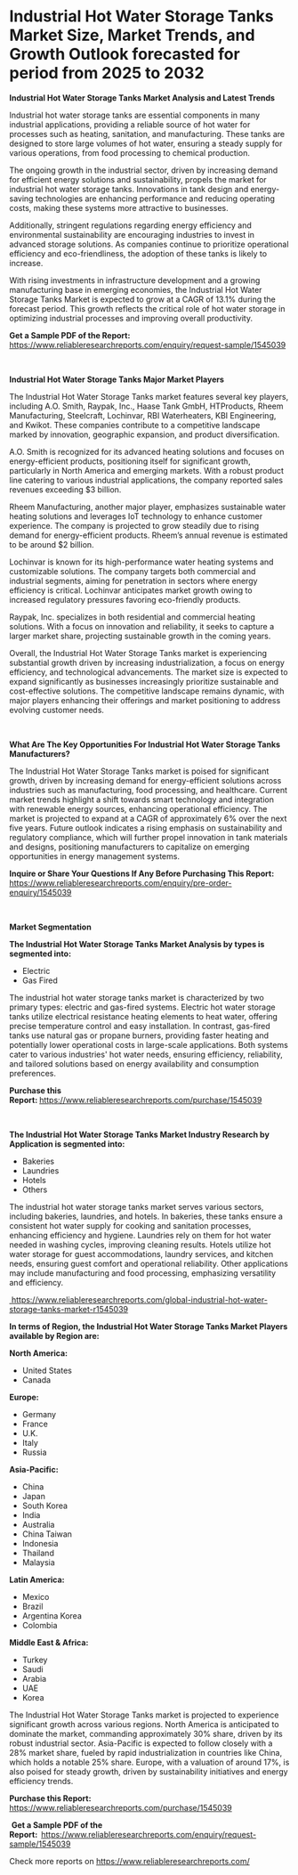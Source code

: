 <p><h1>Industrial Hot Water Storage Tanks Market Size, Market Trends, and Growth Outlook forecasted for period from 2025 to 2032</h1></p><p><strong>Industrial Hot Water Storage Tanks Market Analysis and Latest Trends</strong></p>
<p><p>Industrial hot water storage tanks are essential components in many industrial applications, providing a reliable source of hot water for processes such as heating, sanitation, and manufacturing. These tanks are designed to store large volumes of hot water, ensuring a steady supply for various operations, from food processing to chemical production. </p><p>The ongoing growth in the industrial sector, driven by increasing demand for efficient energy solutions and sustainability, propels the market for industrial hot water storage tanks. Innovations in tank design and energy-saving technologies are enhancing performance and reducing operating costs, making these systems more attractive to businesses. </p><p>Additionally, stringent regulations regarding energy efficiency and environmental sustainability are encouraging industries to invest in advanced storage solutions. As companies continue to prioritize operational efficiency and eco-friendliness, the adoption of these tanks is likely to increase. </p><p>With rising investments in infrastructure development and a growing manufacturing base in emerging economies, the Industrial Hot Water Storage Tanks Market is expected to grow at a CAGR of 13.1% during the forecast period. This growth reflects the critical role of hot water storage in optimizing industrial processes and improving overall productivity.</p></p>
<p><strong>Get a Sample PDF of the Report:&nbsp;</strong> <a href="https://www.reliableresearchreports.com/enquiry/request-sample/1545039?utm_campaign=3056&utm_medium=2&utm_source=Github&utm_content=ia&utm_term=08042025&utm_id=industrial-hot-water-storage-tanks">https://www.reliableresearchreports.com/enquiry/request-sample/1545039</a></p>
<p>&nbsp;</p>
<p><strong>Industrial Hot Water Storage Tanks Major Market Players</strong></p>
<p><p>The Industrial Hot Water Storage Tanks market features several key players, including A.O. Smith, Raypak, Inc., Haase Tank GmbH, HTProducts, Rheem Manufacturing, Steelcraft, Lochinvar, RBI Waterheaters, KBI Engineering, and Kwikot. These companies contribute to a competitive landscape marked by innovation, geographic expansion, and product diversification.</p><p>A.O. Smith is recognized for its advanced heating solutions and focuses on energy-efficient products, positioning itself for significant growth, particularly in North America and emerging markets. With a robust product line catering to various industrial applications, the company reported sales revenues exceeding $3 billion.</p><p>Rheem Manufacturing, another major player, emphasizes sustainable water heating solutions and leverages IoT technology to enhance customer experience. The company is projected to grow steadily due to rising demand for energy-efficient products. Rheem’s annual revenue is estimated to be around $2 billion.</p><p>Lochinvar is known for its high-performance water heating systems and customizable solutions. The company targets both commercial and industrial segments, aiming for penetration in sectors where energy efficiency is critical. Lochinvar anticipates market growth owing to increased regulatory pressures favoring eco-friendly products.</p><p>Raypak, Inc. specializes in both residential and commercial heating solutions. With a focus on innovation and reliability, it seeks to capture a larger market share, projecting sustainable growth in the coming years.</p><p>Overall, the Industrial Hot Water Storage Tanks market is experiencing substantial growth driven by increasing industrialization, a focus on energy efficiency, and technological advancements. The market size is expected to expand significantly as businesses increasingly prioritize sustainable and cost-effective solutions. The competitive landscape remains dynamic, with major players enhancing their offerings and market positioning to address evolving customer needs.</p></p>
<p>&nbsp;</p>
<p><strong>What Are The Key Opportunities For Industrial Hot Water Storage Tanks Manufacturers?</strong></p>
<p><p>The Industrial Hot Water Storage Tanks market is poised for significant growth, driven by increasing demand for energy-efficient solutions across industries such as manufacturing, food processing, and healthcare. Current market trends highlight a shift towards smart technology and integration with renewable energy sources, enhancing operational efficiency. The market is projected to expand at a CAGR of approximately 6% over the next five years. Future outlook indicates a rising emphasis on sustainability and regulatory compliance, which will further propel innovation in tank materials and designs, positioning manufacturers to capitalize on emerging opportunities in energy management systems.</p></p>
<p><strong>Inquire or Share Your Questions If Any Before Purchasing This Report:</strong> <a href="https://www.reliableresearchreports.com/enquiry/pre-order-enquiry/1545039?utm_campaign=3056&utm_medium=2&utm_source=Github&utm_content=ia&utm_term=08042025&utm_id=industrial-hot-water-storage-tanks">https://www.reliableresearchreports.com/enquiry/pre-order-enquiry/1545039</a></p>
<p>&nbsp;</p>
<p><strong>Market Segmentation</strong></p>
<p><strong>The Industrial Hot Water Storage Tanks Market Analysis by types is segmented into:</strong></p>
<p><ul><li>Electric</li><li>Gas Fired</li></ul></p>
<p><p>The industrial hot water storage tanks market is characterized by two primary types: electric and gas-fired systems. Electric hot water storage tanks utilize electrical resistance heating elements to heat water, offering precise temperature control and easy installation. In contrast, gas-fired tanks use natural gas or propane burners, providing faster heating and potentially lower operational costs in large-scale applications. Both systems cater to various industries' hot water needs, ensuring efficiency, reliability, and tailored solutions based on energy availability and consumption preferences.</p></p>
<p><strong>Purchase this Report:&nbsp;</strong><a href="https://www.reliableresearchreports.com/purchase/1545039?utm_campaign=3056&utm_medium=2&utm_source=Github&utm_content=ia&utm_term=08042025&utm_id=industrial-hot-water-storage-tanks">https://www.reliableresearchreports.com/purchase/1545039</a></p>
<p>&nbsp;</p>
<p><strong>The Industrial Hot Water Storage Tanks Market Industry Research by Application is segmented into:</strong></p>
<p><ul><li>Bakeries</li><li>Laundries</li><li>Hotels</li><li>Others</li></ul></p>
<p><p>The industrial hot water storage tanks market serves various sectors, including bakeries, laundries, and hotels. In bakeries, these tanks ensure a consistent hot water supply for cooking and sanitation processes, enhancing efficiency and hygiene. Laundries rely on them for hot water needed in washing cycles, improving cleaning results. Hotels utilize hot water storage for guest accommodations, laundry services, and kitchen needs, ensuring guest comfort and operational reliability. Other applications may include manufacturing and food processing, emphasizing versatility and efficiency.</p></p>
<p><a href="https://www.reliableresearchreports.com/global-industrial-hot-water-storage-tanks-market-r1545039?utm_campaign=3056&utm_medium=2&utm_source=Github&utm_content=ia&utm_term=08042025&utm_id=industrial-hot-water-storage-tanks">&nbsp;https://www.reliableresearchreports.com/global-industrial-hot-water-storage-tanks-market-r1545039</a></p>
<p><strong>In terms of Region, the Industrial Hot Water Storage Tanks Market Players available by Region are:</strong></p>
<p>
    <p> <strong> North America: </strong>
        <ul>
            <li>United States</li>
            <li>Canada</li>
        </ul>
        </p> 
    <p> <strong> Europe: </strong>
        <ul>
            <li>Germany</li>
            <li>France</li>
            <li>U.K.</li>
            <li>Italy</li>
            <li>Russia</li>
        </ul>
        </p> 
    <p> <strong> Asia-Pacific: </strong>
        <ul>
            <li>China</li>
            <li>Japan</li>
            <li>South Korea</li>
            <li>India</li>
            <li>Australia</li>
            <li>China Taiwan</li>
            <li>Indonesia</li>
            <li>Thailand</li>
            <li>Malaysia</li>
        </ul>
        </p> 
    <p> <strong> Latin America: </strong>
        <ul>
            <li>Mexico</li>
            <li>Brazil</li>
            <li>Argentina Korea</li>
            <li>Colombia</li>
        </ul>
        </p> 
    <p> <strong> Middle East & Africa: </strong>
        <ul>
            <li>Turkey</li>
            <li>Saudi</li>
            <li>Arabia</li>
            <li>UAE</li>
            <li>Korea</li>
        </ul>
    </p>
    </p>
<p><p>The Industrial Hot Water Storage Tanks market is projected to experience significant growth across various regions. North America is anticipated to dominate the market, commanding approximately 30% share, driven by its robust industrial sector. Asia-Pacific is expected to follow closely with a 28% market share, fueled by rapid industrialization in countries like China, which holds a notable 25% share. Europe, with a valuation of around 17%, is also poised for steady growth, driven by sustainability initiatives and energy efficiency trends.</p></p>
<p><strong>Purchase this Report: </strong><a href="https://www.reliableresearchreports.com/purchase/1545039?utm_campaign=3056&utm_medium=2&utm_source=Github&utm_content=ia&utm_term=08042025&utm_id=industrial-hot-water-storage-tanks">https://www.reliableresearchreports.com/purchase/1545039</a></p>
<p>&nbsp;<strong>Get a Sample PDF of the Report:&nbsp;&nbsp;</strong><a href="https://www.reliableresearchreports.com/enquiry/request-sample/1545039?utm_campaign=3056&utm_medium=2&utm_source=Github&utm_content=ia&utm_term=08042025&utm_id=industrial-hot-water-storage-tanks">https://www.reliableresearchreports.com/enquiry/request-sample/1545039</a></p>
<p><strong></strong></p>
<p>Check more reports on <a href="https://www.reliableresearchreports.com/?utm_campaign=3056&utm_medium=2&utm_source=Github&utm_content=ia&utm_term=08042025&utm_id=industrial-hot-water-storage-tanks">https://www.reliableresearchreports.com/</a></p>